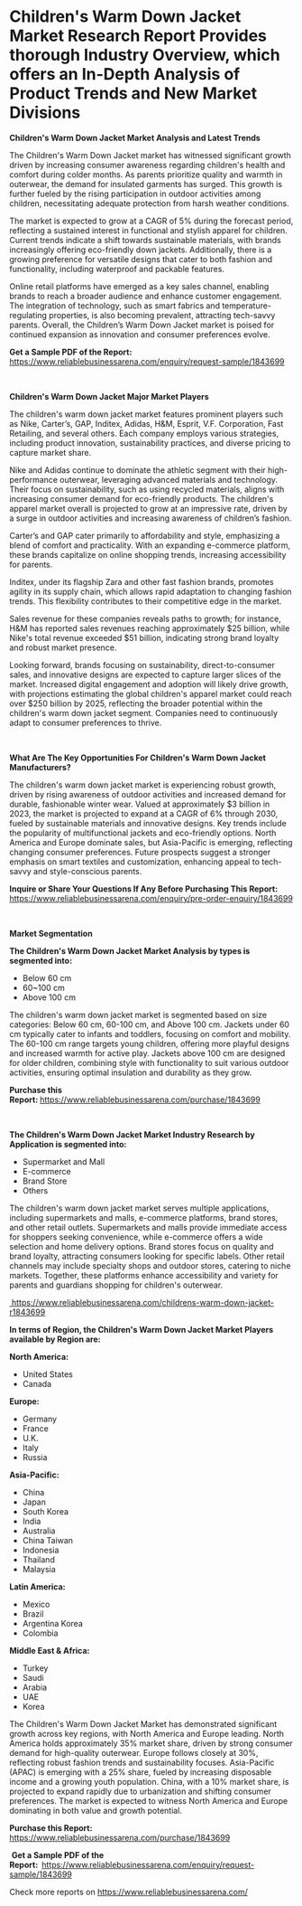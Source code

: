 <p><h1>Children's Warm Down Jacket Market Research Report Provides thorough Industry Overview, which offers an In-Depth Analysis of Product Trends and New Market Divisions</h1></p><p><strong>Children's Warm Down Jacket Market Analysis and Latest Trends</strong></p>
<p><p>The Children's Warm Down Jacket market has witnessed significant growth driven by increasing consumer awareness regarding children's health and comfort during colder months. As parents prioritize quality and warmth in outerwear, the demand for insulated garments has surged. This growth is further fueled by the rising participation in outdoor activities among children, necessitating adequate protection from harsh weather conditions.</p><p>The market is expected to grow at a CAGR of 5% during the forecast period, reflecting a sustained interest in functional and stylish apparel for children. Current trends indicate a shift towards sustainable materials, with brands increasingly offering eco-friendly down jackets. Additionally, there is a growing preference for versatile designs that cater to both fashion and functionality, including waterproof and packable features.</p><p>Online retail platforms have emerged as a key sales channel, enabling brands to reach a broader audience and enhance customer engagement. The integration of technology, such as smart fabrics and temperature-regulating properties, is also becoming prevalent, attracting tech-savvy parents. Overall, the Children’s Warm Down Jacket market is poised for continued expansion as innovation and consumer preferences evolve.</p></p>
<p><strong>Get a Sample PDF of the Report:&nbsp;</strong> <a href="https://www.reliablebusinessarena.com/enquiry/request-sample/1843699?utm_campaign=2095&utm_medium=2&utm_source=Github&utm_content=ia&utm_term=10022025&utm_id=childrens-warm-down-jacket">https://www.reliablebusinessarena.com/enquiry/request-sample/1843699</a></p>
<p>&nbsp;</p>
<p><strong>Children's Warm Down Jacket Major Market Players</strong></p>
<p><p>The children's warm down jacket market features prominent players such as Nike, Carter’s, GAP, Inditex, Adidas, H&M, Esprit, V.F. Corporation, Fast Retailing, and several others. Each company employs various strategies, including product innovation, sustainability practices, and diverse pricing to capture market share.</p><p>Nike and Adidas continue to dominate the athletic segment with their high-performance outerwear, leveraging advanced materials and technology. Their focus on sustainability, such as using recycled materials, aligns with increasing consumer demand for eco-friendly products. The children's apparel market overall is projected to grow at an impressive rate, driven by a surge in outdoor activities and increasing awareness of children’s fashion.</p><p>Carter’s and GAP cater primarily to affordability and style, emphasizing a blend of comfort and practicality. With an expanding e-commerce platform, these brands capitalize on online shopping trends, increasing accessibility for parents.</p><p>Inditex, under its flagship Zara and other fast fashion brands, promotes agility in its supply chain, which allows rapid adaptation to changing fashion trends. This flexibility contributes to their competitive edge in the market.</p><p>Sales revenue for these companies reveals paths to growth; for instance, H&M has reported sales revenues reaching approximately $25 billion, while Nike's total revenue exceeded $51 billion, indicating strong brand loyalty and robust market presence. </p><p>Looking forward, brands focusing on sustainability, direct-to-consumer sales, and innovative designs are expected to capture larger slices of the market. Increased digital engagement and adoption will likely drive growth, with projections estimating the global children's apparel market could reach over $250 billion by 2025, reflecting the broader potential within the children's warm down jacket segment. Companies need to continuously adapt to consumer preferences to thrive.</p></p>
<p>&nbsp;</p>
<p><strong>What Are The Key Opportunities For Children's Warm Down Jacket Manufacturers?</strong></p>
<p><p>The children's warm down jacket market is experiencing robust growth, driven by rising awareness of outdoor activities and increased demand for durable, fashionable winter wear. Valued at approximately $3 billion in 2023, the market is projected to expand at a CAGR of 6% through 2030, fueled by sustainable materials and innovative designs. Key trends include the popularity of multifunctional jackets and eco-friendly options. North America and Europe dominate sales, but Asia-Pacific is emerging, reflecting changing consumer preferences. Future prospects suggest a stronger emphasis on smart textiles and customization, enhancing appeal to tech-savvy and style-conscious parents.</p></p>
<p><strong>Inquire or Share Your Questions If Any Before Purchasing This Report:</strong> <a href="https://www.reliablebusinessarena.com/enquiry/pre-order-enquiry/1843699?utm_campaign=2095&utm_medium=2&utm_source=Github&utm_content=ia&utm_term=10022025&utm_id=childrens-warm-down-jacket">https://www.reliablebusinessarena.com/enquiry/pre-order-enquiry/1843699</a></p>
<p>&nbsp;</p>
<p><strong>Market Segmentation</strong></p>
<p><strong>The Children's Warm Down Jacket Market Analysis by types is segmented into:</strong></p>
<p><ul><li>Below 60 cm</li><li>60~100 cm</li><li>Above 100 cm</li></ul></p>
<p><p>The children's warm down jacket market is segmented based on size categories: Below 60 cm, 60-100 cm, and Above 100 cm. Jackets under 60 cm typically cater to infants and toddlers, focusing on comfort and mobility. The 60-100 cm range targets young children, offering more playful designs and increased warmth for active play. Jackets above 100 cm are designed for older children, combining style with functionality to suit various outdoor activities, ensuring optimal insulation and durability as they grow.</p></p>
<p><strong>Purchase this Report:&nbsp;</strong><a href="https://www.reliablebusinessarena.com/purchase/1843699?utm_campaign=2095&utm_medium=2&utm_source=Github&utm_content=ia&utm_term=10022025&utm_id=childrens-warm-down-jacket">https://www.reliablebusinessarena.com/purchase/1843699</a></p>
<p>&nbsp;</p>
<p><strong>The Children's Warm Down Jacket Market Industry Research by Application is segmented into:</strong></p>
<p><ul><li>Supermarket and Mall</li><li>E-commerce</li><li>Brand Store</li><li>Others</li></ul></p>
<p><p>The children's warm down jacket market serves multiple applications, including supermarkets and malls, e-commerce platforms, brand stores, and other retail outlets. Supermarkets and malls provide immediate access for shoppers seeking convenience, while e-commerce offers a wide selection and home delivery options. Brand stores focus on quality and brand loyalty, attracting consumers looking for specific labels. Other retail channels may include specialty shops and outdoor stores, catering to niche markets. Together, these platforms enhance accessibility and variety for parents and guardians shopping for children's outerwear.</p></p>
<p><a href="https://www.reliablebusinessarena.com/childrens-warm-down-jacket-r1843699?utm_campaign=2095&utm_medium=2&utm_source=Github&utm_content=ia&utm_term=10022025&utm_id=childrens-warm-down-jacket">&nbsp;https://www.reliablebusinessarena.com/childrens-warm-down-jacket-r1843699</a></p>
<p><strong>In terms of Region, the Children's Warm Down Jacket Market Players available by Region are:</strong></p>
<p>
    <p> <strong> North America: </strong>
        <ul>
            <li>United States</li>
            <li>Canada</li>
        </ul>
        </p> 
    <p> <strong> Europe: </strong>
        <ul>
            <li>Germany</li>
            <li>France</li>
            <li>U.K.</li>
            <li>Italy</li>
            <li>Russia</li>
        </ul>
        </p> 
    <p> <strong> Asia-Pacific: </strong>
        <ul>
            <li>China</li>
            <li>Japan</li>
            <li>South Korea</li>
            <li>India</li>
            <li>Australia</li>
            <li>China Taiwan</li>
            <li>Indonesia</li>
            <li>Thailand</li>
            <li>Malaysia</li>
        </ul>
        </p> 
    <p> <strong> Latin America: </strong>
        <ul>
            <li>Mexico</li>
            <li>Brazil</li>
            <li>Argentina Korea</li>
            <li>Colombia</li>
        </ul>
        </p> 
    <p> <strong> Middle East & Africa: </strong>
        <ul>
            <li>Turkey</li>
            <li>Saudi</li>
            <li>Arabia</li>
            <li>UAE</li>
            <li>Korea</li>
        </ul>
    </p>
    </p>
<p><p>The Children's Warm Down Jacket Market has demonstrated significant growth across key regions, with North America and Europe leading. North America holds approximately 35% market share, driven by strong consumer demand for high-quality outerwear. Europe follows closely at 30%, reflecting robust fashion trends and sustainability focuses. Asia-Pacific (APAC) is emerging with a 25% share, fueled by increasing disposable income and a growing youth population. China, with a 10% market share, is projected to expand rapidly due to urbanization and shifting consumer preferences. The market is expected to witness North America and Europe dominating in both value and growth potential.</p></p>
<p><strong>Purchase this Report: </strong><a href="https://www.reliablebusinessarena.com/purchase/1843699?utm_campaign=2095&utm_medium=2&utm_source=Github&utm_content=ia&utm_term=10022025&utm_id=childrens-warm-down-jacket">https://www.reliablebusinessarena.com/purchase/1843699</a></p>
<p>&nbsp;<strong>Get a Sample PDF of the Report:&nbsp;&nbsp;</strong><a href="https://www.reliablebusinessarena.com/enquiry/request-sample/1843699?utm_campaign=2095&utm_medium=2&utm_source=Github&utm_content=ia&utm_term=10022025&utm_id=childrens-warm-down-jacket">https://www.reliablebusinessarena.com/enquiry/request-sample/1843699</a></p>
<p><strong></strong></p>
<p>Check more reports on <a href="https://www.reliablebusinessarena.com/?utm_campaign=2095&utm_medium=2&utm_source=Github&utm_content=ia&utm_term=10022025&utm_id=childrens-warm-down-jacket">https://www.reliablebusinessarena.com/</a></p>